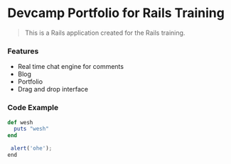 # Devcamp Portfolio for Rails Training

> This is a Rails application created for the Rails training.

### Features

- Real time chat engine for comments
- Blog
- Portfolio
- Drag and drop interface

### Code Example

```ruby
def wesh
  puts "wesh"
end
```

```javascript
 alert('ohe');
end
```
